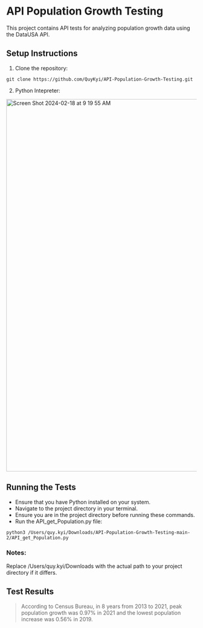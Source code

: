 # API Population Growth Testing

This project contains API tests for analyzing population growth data using the DataUSA API.

## Setup Instructions
1. Clone the repository:
```
git clone https://github.com/QuyKyi/API-Population-Growth-Testing.git

```
2. Python Intepreter:
<img width="982" alt="Screen Shot 2024-02-18 at 9 19 55 AM" src="https://github.com/QuyKyi/API-Population-Growth-Testing/assets/7692721/198ef419-867a-481b-9496-81b51c1e83e4">


## Running the Tests
- Ensure that you have Python installed on your system.
- Navigate to the project directory in your terminal.
- Ensure you are in the project directory before running these commands.
- Run the API_get_Population.py file:
```
python3 /Users/quy.kyi/Downloads/API-Population-Growth-Testing-main-2/API_get_Population.py

```
### Notes:

Replace /Users/quy.kyi/Downloads with the actual path to your project directory if it differs.

## Test Results
> According to Census Bureau, in 8 years from 2013 to 2021, peak population growth was 0.97% in 2021 and the lowest population increase was 0.56% in 2019.
